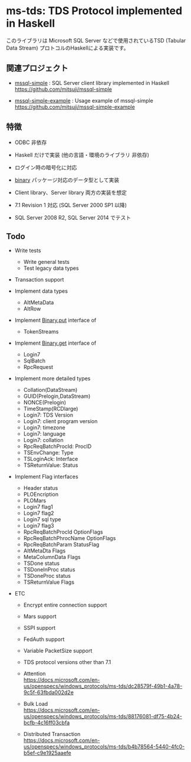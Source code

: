 # ms-tds: TDS Protocol implemented in Haskell

このライブラリは Microsoft SQL Server などで使用されているTSD (Tabular Data Stream) プロトコルのHaskellによる実装です。


## 関連プロジェクト

* [mssql-simple](https://github.com/mitsuji/mssql-simple)
  : SQL Server client library implemented in Haskell  
  https://github.com/mitsuji/mssql-simple
  
* [mssql-simple-example](https://github.com/mitsuji/mssql-simple-example)
  : Usage example of mssql-simple  
  https://github.com/mitsuji/mssql-simple-example


## 特徴

* ODBC 非依存

* Haskell だけで実装 (他の言語・環境のライブラリ 非依存)

* ログイン時の暗号化に対応

* [binary](http://hackage.haskell.org/package/binary)
  パッケージ対応のデータ型として実装  

* Client library、Server library 両方の実装を想定

* 7.1 Revision 1 対応 (SQL Server 2000 SP1 以降)

* SQL Server 2008 R2, SQL Server 2014 でテスト



## Todo

* Write tests
  * Write general tests
  * Test legacy data types


* Transaction support


* Implement data types
  * AltMetaData
  * AltRow


* Implement [Binary.put](http://hackage.haskell.org/package/binary-0.10.0.0/docs/Data-Binary.html#v:put)
  interface of
  * TokenStreams


* Implement [Binary.get](http://hackage.haskell.org/package/binary-0.10.0.0/docs/Data-Binary.html#v:get)
  interface of
  * Login7
  * SqlBatch
  * RpcRequest


* Implement more detailed types
  * Collation(DataStream)
  * GUID(Prelogin,DataStream)
  * NONCE(Prelogin)
  * TimeStamp(RCDlarge)
  * Login7: TDS Version
  * Login7: client program version
  * Login7: timezone
  * Login7: language
  * Login7: collation
  * RpcReqBatchProcId: ProcID
  * TSEnvChange: Type
  * TSLoginAck: Interface
  * TSReturnValue: Status


* Implement Flag interfaces
  * Header status
  * PLOEncription
  * PLOMars
  * Login7 flag1
  * Login7 flag2
  * Login7 sql type
  * Login7 flag3
  * RpcReqBatchProcId OptionFlags
  * RpcReqBatchPhrocName OptionFlags
  * RpcReqBatchParam StatusFlag
  * AltMetaDta Flags
  * MetaColumnData Flags
  * TSDone status
  * TSDoneInProc status
  * TSDoneProc status
  * TSReturnValue Flags


* ETC
  * Encrypt entire connection support
  * Mars support
  * SSPI support
  * FedAuth support
  * Variable PacketSize support
  * TDS protocol versions other than 7.1

  * Attention  
    https://docs.microsoft.com/en-us/openspecs/windows_protocols/ms-tds/dc28579f-49b1-4a78-9c5f-63fbda002d2e
  
  * Bulk Load  
    https://docs.microsoft.com/en-us/openspecs/windows_protocols/ms-tds/88176081-df75-4b24-bcfb-4c16ff03cbfa

  * Distributed Transaction  
    https://docs.microsoft.com/en-us/openspecs/windows_protocols/ms-tds/b4b78564-5440-4fc0-b5ef-c9e1925aaefe



